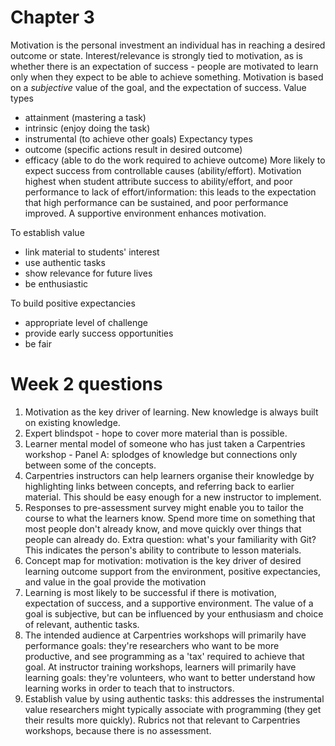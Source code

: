 # Chapter 3
Motivation is the personal investment an individual has in reaching a desired outcome or state.
Interest/relevance is strongly tied to motivation, as is whether there is an expectation of success - people are motivated to learn only when they expect to be able to achieve something.
Motivation is based on a *subjective* value of the goal, and the expectation of success.
Value types
- attainment (mastering a task)
- intrinsic (enjoy doing the task)
- instrumental (to achieve other goals)
Expectancy types
- outcome (specific actions result in desired outcome)
- efficacy (able to do the work required to achieve outcome)
More likely to expect success from controllable causes (ability/effort).
Motivation highest when student attribute success to ability/effort, and poor performance 
to lack of effort/information:
this leads to the expectation that high performance can be sustained, and poor performance improved.
A supportive environment enhances motivation.

To establish value
- link material to students' interest
- use authentic tasks
- show relevance for future lives
- be enthusiastic

To build positive expectancies
- appropriate level of challenge
- provide early success opportunities
- be fair

# Week 2 questions
1. Motivation as the key driver of learning. New knowledge is always built on existing knowledge.
2. Expert blindspot - hope to cover more material than is possible.
3. Learner mental model of someone who has just taken a Carpentries workshop - Panel A: splodges of knowledge but connections only between some of the concepts.
4. Carpentries instructors can help learners organise their knowledge by highlighting links between concepts, and referring back to earlier material. This should be easy enough for a new instructor to implement.
5. Responses to pre-assessment survey might enable you to tailor the course to what the learners know. Spend more time on something that most people don't already know, and move quickly over things that people can already do.
Extra question: what's your familiarity with Git? This indicates the person's ability to contribute to lesson materials.
6. Concept map for motivation:
motivation is the key driver of desired learning outcome
support from the environment, positive expectancies, and value in the goal provide the motivation
7. Learning is most likely to be successful if there is motivation, expectation of success, and a supportive environment. The value of a goal is subjective, but can be influenced by your enthusiasm and choice of relevant, authentic tasks.
8. The intended audience at Carpentries workshops will primarily have performance goals: they're researchers who want to be more productive, and see programming as a 'tax' required to achieve that goal.
At instructor training workshops, learners will primarily have learning goals: they're volunteers, who want to better understand how learning works in order to teach that to instructors.
9. Establish value by using authentic tasks: this addresses the instrumental value researchers might typically associate with programming (they get their results more quickly).
Rubrics not that relevant to Carpentries workshops, because there is no assessment.
